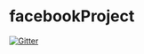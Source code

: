 # facebookProject

[![Gitter](https://badges.gitter.im/Join%20Chat.svg)](https://gitter.im/CF711/facebookProject?utm_source=badge&utm_medium=badge&utm_campaign=pr-badge&utm_content=badge)